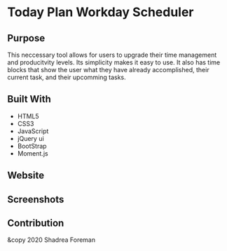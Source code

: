 # Today Plan Workday Scheduler

## Purpose
This neccessary tool allows for users to upgrade their time management
and producitvity levels.  Its simplicity makes it easy to use.  It also has
time blocks that show the user what they have already accomplished, their current task,
and their upcomming tasks.

## Built With
* HTML5
* CSS3
* JavaScript
* jQuery ui
* BootStrap
* Moment.js

## Website


## Screenshots



## Contribution

&copy 2020 Shadrea Foreman
